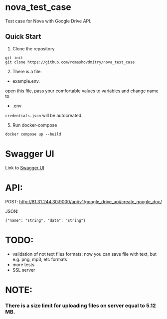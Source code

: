 # nova_test_case

Test case for Nova with Google Drive API.

## Quick Start

1. Clone the repository

```
git init
git clone https://github.com/romashovdmitry/nova_test_case
```

2. There is a file:

- example.env.

open this file, pass your comfortable values to variables and change name to 

- .env

```credentials.json``` will be autocreated.

5. Run docker-compose 

```
docker compose up --build
```

# Swagger UI

Link to [Swagger UI](http://81.31.244.30:9000/api/docs/)

# API:
POST: http://81.31.244.30:9000/api/v1/google_drive_api/create_google_doc/

JSON: 
```
{"name": "string", "data": "string"}
```

# TODO:

- validation of not text files formats: now you can save file with text, but e.g. png, mp3, etc formats
- more tests
- SSL server

# NOTE:

### There is a size limit for uploading files on server equal to 5.12 MB. 
